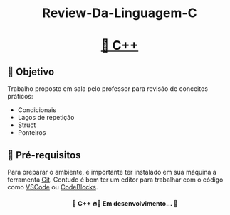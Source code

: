  
 
 <h1 align="center">Review-Da-Linguagem-C</h1>
 
 <h1 align="center">
    <a href="https://www.cplusplus.com/">🔗 C++</a>
  
</h1>

<h2>🎯 Objetivo</h2>
<p> Trabalho proposto em sala pelo professor para revisão de conceitos práticos:
<ul>
<li>Condicionais</li>
<li>Laços de repetição</li>
<li>Struct</li>
<li>Ponteiros</li></p>
</ul>

<h2>🚀 Pré-requisitos</h2>

<p>Para preparar o ambiente, é importante ter instalado em sua máquina a ferramenta <a href="https://git-scm.com/"> Git</a>.  Contudo é bom ter um editor para trabalhar com o código como <a href="https://code.visualstudio.com/"> VSCode</a> ou <a href="https://www.codeblocks.org/downloads/"> CodeBlocks</a>.
<ul>

<h4 align="center"> 
	🚧  C++ 🔥🚀 Em desenvolvimento...  🚧
</h4>





 
 
